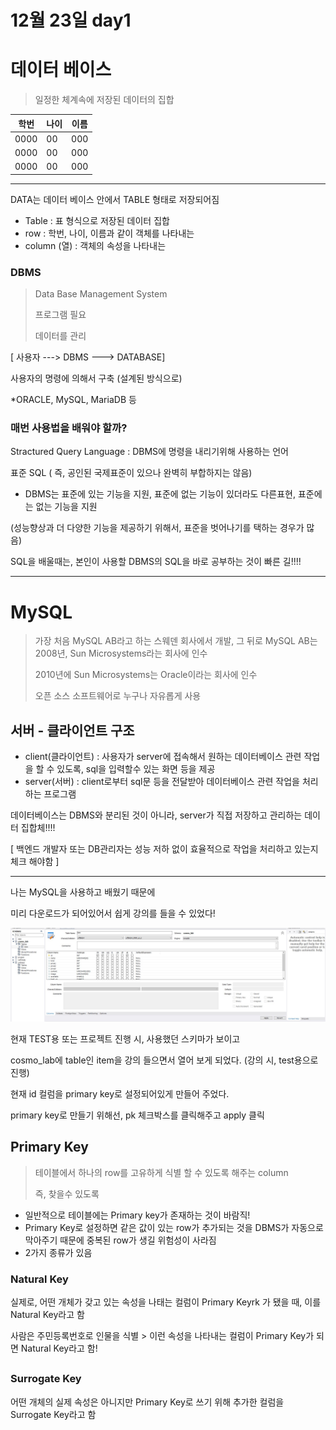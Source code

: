 # 12월 23일 day1

# 데이터 베이스

> 일정한 체계속에 저장된 데이터의 집합



| 학번 | 나이 | 이름 |
| ---- | ---- | ---- |
| 0000 | 00   | 000  |
| 0000 | 00   | 000  |
| 0000 | 00   | 000  |

---

DATA는 데이터 베이스 안에서 TABLE 형태로 저장되어짐

* Table : 표 형식으로 저장된 데이터 집합
* row : 학번, 나이, 이름과 같이 객체를 나타내는 
* column (열) :  객체의 속성을 나타내는 



### DBMS ###

> Data Base Management System
>
> 프로그램 필요
>
> 데이터를 관리

[ 사용자 ---> DBMS ---> DATABASE] 

사용자의 명령에 의해서 구축 (설계된 방식으로)

*ORACLE, MySQL, MariaDB 등 



### 매번 사용법을 배워야 할까? ### 

Stractured Query Language : DBMS에 명령을 내리기위해 사용하는 언어

표준 SQL ( 즉, 공인된 국제표준이 있으나 완벽히 부합하지는 않음)

* DBMS는 표준에 있는 기능을 지원, 표준에 없는 기능이 있더라도 다른표현, 표준에는 없는 기능을 지원

(성능향상과 더 다양한 기능을 제공하기 위해서, 표준을 벗어나기를 택하는 경우가 많음)

SQL을 배울때는, 본인이 사용할 DBMS의 SQL을 바로 공부하는 것이 빠른 길!!!! 

---



# MySQL

>
>
> 가장 처음 MySQL AB라고 하는 스웨덴 회사에서 개발, 그 뒤로 MySQL AB는 2008년, Sun Microsystems라는 회사에 인수
>
>2010년에 Sun Microsystems는 Oracle이라는 회사에 인수
>
> 오픈 소스 소프트웨어로 누구나 자유롭게 사용





## 서버 - 클라이언트 구조 

* client(클라이언트) : 사용자가 server에 접속해서 원하는 데이터베이스 관련 작업을 할 수 있도록, sql을 입력할수 있는 화면 등을 제공
* server(서버) : client로부터 sql문 등을 전달받아 데이터베이스 관련 작업을 처리하는 프로그램 

데이터베이스는 DBMS와 분리된 것이 아니라, server가 직접 저장하고 관리하는 데이터 집합체!!!! 





[ 백엔드 개발자 또는 DB관리자는 성능 저하 없이 효율적으로 작업을 처리하고 있는지 체크 해야함 ]





---



나는 MySQL을 사용하고 배웠기 때문에 

미리 다운로드가 되어있어서 쉽게 강의를 들을 수 있었다! 



![](1223_DB_day1.assets/SQL.jpg)



현재 TEST용 또는 프로젝트 진행 시, 사용했던 스키마가 보이고 

cosmo_lab에 table인 item을  강의 들으면서 열어 보게 되었다. (강의 시, test용으로 진행) 



현재 id 컬럼을 primary key로 설정되어있게 만들어 주었다. 

primary key로 만들기 위해선, pk 체크박스를 클릭해주고 apply 클릭 



## Primary Key

>
>
>테이블에서 하나의 row를 고유하게 식별 할 수 있도록 해주는 column 
>
>즉, 찾을수 있도록

* 일반적으로 테이블에는 Primary key가 존재하는 것이 바람직! 
* Primary Key로 설정하면 같은 값이 있는 row가 추가되는 것을 DBMS가 자동으로 막아주기 때문에 중복된 row가 생길 위험성이 사라짐
* 2가지 종류가 있음 



### Natural Key ##

실제로, 어떤 개체가 갖고 있는 속성을 나태는 컬럼이 Primary Keyrk 가 됐을 때, 이를 Natural Key라고 함

사람은 주민등록번호로 인물을 식별 > 이런 속성을 나타내는 컬럼이 Primary Key가 되면 Natural Key라고 함! 

##  ##

### Surrogate Key ###

어떤 개체의 실제 속성은 아니지만 Primary Key로 쓰기 위해 추가한 컬럼을 Surrogate Key라고 함 



